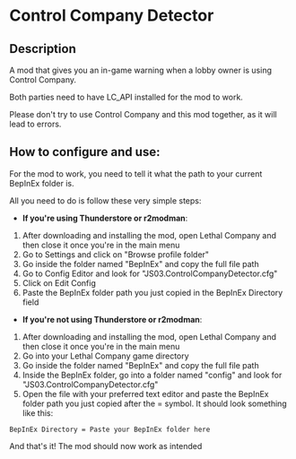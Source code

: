 # Control Company Detector

## Description

A mod that gives you an in-game warning when a lobby owner is using Control Company.

Both parties need to have LC_API installed for the mod to work.

Please don't try to use Control Company and this mod together, as it will lead to errors.

## How to configure and use:

For the mod to work, you need to tell it what the path to your current BepInEx folder is.

All you need to do is follow these very simple steps:

- **If you're using Thunderstore or r2modman**:

1. After downloading and installing the mod, open Lethal Company and then close it once you're in the main menu
2. Go to Settings and click on "Browse profile folder"
3. Go inside the folder named "BepInEx" and copy the full file path
4. Go to Config Editor and look for "JS03.ControlCompanyDetector.cfg"
5. Click on Edit Config
6. Paste the BepInEx folder path you just copied in the BepInEx Directory field

- **If you're not using Thunderstore or r2modman**:

1. After downloading and installing the mod, open Lethal Company and then close it once you're in the main menu
2. Go into your Lethal Company game directory
3. Go inside the folder named "BepInEx" and copy the full file path
4. Inside the BepInEx folder, go into a folder named "config" and look for "JS03.ControlCompanyDetector.cfg"
5. Open the file with your preferred text editor and paste the BepInEx folder path you just copied after the = symbol. It should look something like this:
```
BepInEx Directory = Paste your BepInEx folder here
```

And that's it! The mod should now work as intended

